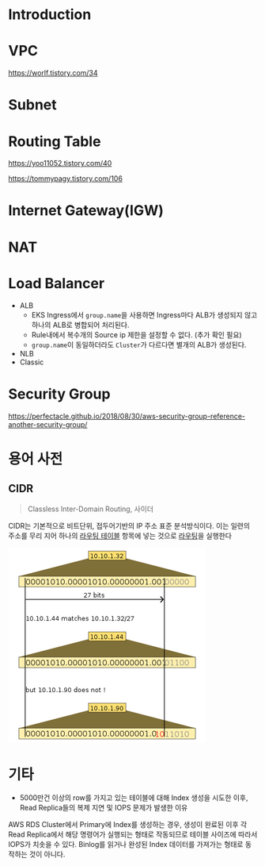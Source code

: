 # Introduction









# VPC

https://worlf.tistory.com/34

# Subnet



# Routing Table

  https://yoo11052.tistory.com/40

https://tommypagy.tistory.com/106



# Internet Gateway(IGW)





# NAT





# Load Balancer

- ALB
    - EKS Ingress에서 `group.name`을 사용하면 Ingress마다 ALB가 생성되지 않고 하나의 ALB로 병합되어 처리된다. 
    - Rule내에서 복수개의 Source ip 제한을 설정할 수 없다. (추가 확인 필요)
    - `group.name`이 동일하더라도 `Cluster`가 다르다면 별개의 ALB가 생성된다. 
- NLB
- Classic



# Security Group

https://perfectacle.github.io/2018/08/30/aws-security-group-reference-another-security-group/









# 용어 사전

## CIDR

> Classless Inter-Domain Routing, 사이더

CIDR는 기본적으로 비트단위, 접두어기반의 IP 주소 표준 분석방식이다. 이는 일련의 주소를 무리 지어 하나의 [라우팅 테이블](https://ko.wikipedia.org/wiki/라우팅_테이블) 항목에 넣는 것으로 [라우팅](https://ko.wikipedia.org/wiki/라우팅)을 실행한다

![CIDR 접두어 일치 예](general.assets/400px-IP_Address_Match.svg.png)





# 기타

- 5000만건 이상의 row를 가지고 있는 테이블에 대해 Index 생성을 시도한 이후, Read Replica들의 복제 지연 및 IOPS 문제가 발생한 이유

AWS RDS Cluster에서 Primary에 Index를 생성하는 경우, 생성이 완료된 이후 각 Read Replica에서 해당 명령어가 실행되는 형태로 작동되므로 테이블 사이즈에 따라서 IOPS가 치솟을 수 있다. Binlog를 읽거나 완성된 Index 데이터를 가져가는 형태로 동작하는 것이 아니다.

